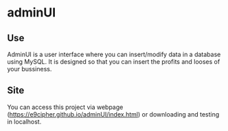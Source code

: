 # adminUI
## Use
AdminUI is a user interface where you can insert/modify data in a database using MySQL.
It is designed so that you can insert the profits and looses of your bussiness.
## Site
You can access this project via webpage (https://e9cipher.github.io/adminUI/index.html)
or downloading and testing in localhost.
